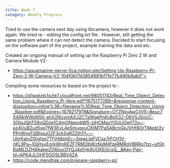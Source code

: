 ```yaml
---
title: Week 7
category: Weekly Progress
---
```


Tried to use the camera next day using libcamera, however it does not work again. We tried re - editing the config.txt file . However, still getting the same problem where it can not detect the camera. Decided to start focusing on the software part of the project, example training the data and etc. 

Created an ongoing manual of setting up the Raspberry Pi Zero 2 W and Camera Module V2: 
- https://aquamarine-nerve-0ca.notion.site/Setting-Up-Raspberry-Pi-Zero-2-W-Camera-V2-104f0b17d3854981bf7fe77b490b6ab0">

Compiling some resources to based on the project to : 
- https://d1wqtxts1xzle7.cloudfront.net/98051743/Real_Time_Object_Detection_Using_Raspberry_Pi-libre.pdf?1675177289=&response-content-disposition=inline%3B+filename%3DReal_Time_Object_Detection_Using_Raspber.pdf&Expires=1678217978&Signature=OTZNxyAwCijV5~Beuc7XARkWWqN50-ahX2I6zzmAXJ2CTsf8gePn6vBq532-D6V5JSvUC-3OIqJQhT59oQDze1CdmONepnbW5-zjHCMazYGUUOwf72o~-az4UuB2ud5ve7fW3EyL4eSmugouCKIM7PaSABcnGkJVHf8OrTMedz2yPPnWyeTQBhquOZF3ckSgRZZthTf~~-UhrKaIvZ0IigIze7TFiHj8shEc~SiqwLlpFVCsx7rFCH1V-nKL9Pa~XQHsyEgrkWmKEZF7RM2lbWzNsM4fzeRMRqVBRRg7tzr~ufGhBqMLDZH8AakeiZD6zucDYQJ4sYnk9UOXEj2csQ__&Key-Pair-Id=APKAJLOHF5GGSLRBV4ZA
- https://code.mendhak.com/prepare-raspberry-pi/
